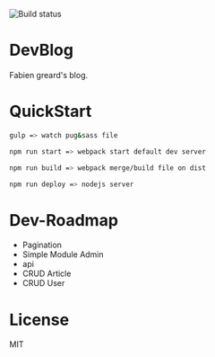 ![Build status][travis-image]

# DevBlog
Fabien greard's blog.

# QuickStart

```sh
gulp => watch pug&sass file

npm run start => webpack start default dev server

npm run build => webpack merge/build file on dist

npm run deploy => nodejs server

```

# Dev-Roadmap

* Pagination
* Simple Module Admin
* api
* CRUD Article
* CRUD User

# License

MIT

[travis-image]: https://travis-ci.org/FabienGreard/fabiengreard.svg?branch=master
